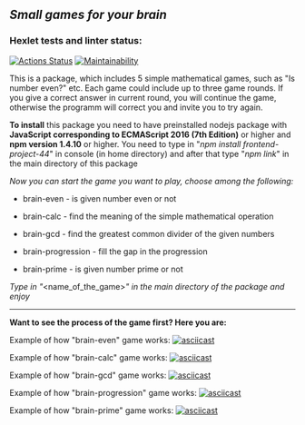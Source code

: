 ## _Small games for your brain_

### Hexlet tests and linter status:
[![Actions Status](https://github.com/kinddoctor/frontend-project-44/workflows/hexlet-check/badge.svg)](https://github.com/kinddoctor/frontend-project-44/actions)
[![Maintainability](https://api.codeclimate.com/v1/badges/9bffb077285915735531/maintainability)](https://codeclimate.com/github/kinddoctor/frontend-project-44/maintainability)

This is a package, which includes 5 simple mathematical games, such as "Is number even?" etc. Each game could include up to three game rounds. If you give a correct answer in current round, you will continue the game, otherwise the programm will correct you and invite you to try again.

 
**To install** this package you need to have preinstalled nodejs package with **JavaScript corresponding to ECMAScript 2016 (7th Edition)** or higher and **npm version 1.4.10** or higher. You need to type in "*npm install frontend-project-44*" in console (in home directory) and after that type "*npm link*" in the main directory of this package 

*Now you can start the game you want to play, choose among the following:*

- brain-even - is given number even or not

- brain-calc - find the meaning of the simple mathematical operation

- brain-gcd - find the greatest common divider of the given numbers

- brain-progression - fill the gap in the progression

- brain-prime - is given number prime or not

*Type in "*<name_of_the_game>*" in the main directory of the package and enjoy*
***


**Want to see the process of the game first? Here you are:**


Example of how "brain-even" game works: 
[![asciicast](https://asciinema.org/a/xpaRG24QR18IsBzzJz5wzUhqT.svg)](https://asciinema.org/a/xpaRG24QR18IsBzzJz5wzUhqT)

Example of how "brain-calc" game works: 
[![asciicast](https://asciinema.org/a/XhJYxyA18DpaOCaRWMPiDSVvV.svg)](https://asciinema.org/a/XhJYxyA18DpaOCaRWMPiDSVvV)

Example of how "brain-gcd" game works: 
[![asciicast](https://asciinema.org/a/3XtBgmpaWbtYD9WlJv3Xe3tj6.svg)](https://asciinema.org/a/3XtBgmpaWbtYD9WlJv3Xe3tj6)

Example of how "brain-progression" game works: 
[![asciicast](https://asciinema.org/a/obs3IFq6BZkp9wh0mg7qFzLhZ.svg)](https://asciinema.org/a/obs3IFq6BZkp9wh0mg7qFzLhZ)

Example of how "brain-prime" game works: 
[![asciicast](https://asciinema.org/a/apA67ZKpPSr7ORhhVOgUJpjfu.svg)](https://asciinema.org/a/apA67ZKpPSr7ORhhVOgUJpjfu)
